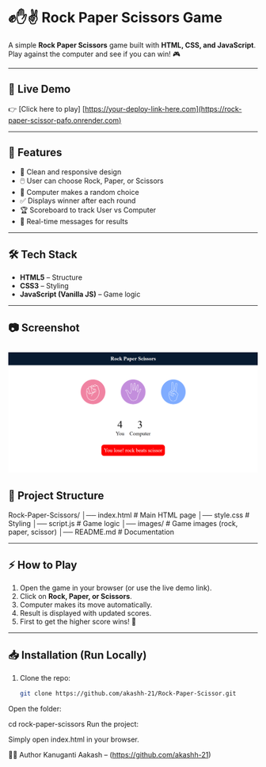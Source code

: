 # ✊✋✌️ Rock Paper Scissors Game

A simple **Rock Paper Scissors** game built with **HTML, CSS, and JavaScript**.  
Play against the computer and see if you can win! 🎮  

---

## 🚀 Live Demo  
👉 [Click here to play] [https://your-deploy-link-here.com](https://rock-paper-scissor-pafo.onrender.com)   

---

## 📌 Features
- 🎨 Clean and responsive design  
- 🖱️ User can choose Rock, Paper, or Scissors  
- 🤖 Computer makes a random choice  
- ✅ Displays winner after each round  
- 🏆 Scoreboard to track User vs Computer  
- 🔄 Real-time messages for results  

---

## 🛠️ Tech Stack
- **HTML5** – Structure  
- **CSS3** – Styling  
- **JavaScript (Vanilla JS)** – Game logic  

---

## 📷 Screenshot
![Game Screenshot](images/demo.png)  
---

## 📂 Project Structure
Rock-Paper-Scissors/
│── index.html # Main HTML page
│── style.css # Styling
│── script.js # Game logic
│── images/ # Game images (rock, paper, scissor)
│── README.md # Documentation


---

## ⚡ How to Play
1. Open the game in your browser (or use the live demo link).  
2. Click on **Rock, Paper, or Scissors**.  
3. Computer makes its move automatically.  
4. Result is displayed with updated scores.  
5. First to get the higher score wins! 🎉  

---

## 📥 Installation (Run Locally)
1. Clone the repo:
   ```bash
   git clone https://github.com/akashh-21/Rock-Paper-Scissor.git
Open the folder:

cd rock-paper-scissors
Run the project:

Simply open index.html in your browser.

👨‍💻 Author
Kanuganti Aakash – (https://github.com/akashh-21)

